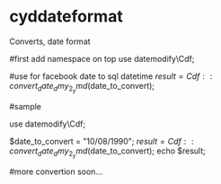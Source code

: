 # cyddateformat
Converts, date format

#first add namespace on top
use datemodify\Cdf;

#use for facebook date to sql datetime
$result = Cdf::convert_date_dmy_2_ymd($date_to_convert);

#sample

use datemodify\Cdf;

$date_to_convert = "10/08/1990";
$result = Cdf::convert_date_dmy_2_ymd($date_to_convert);
echo $result;

#more convertion soon...
